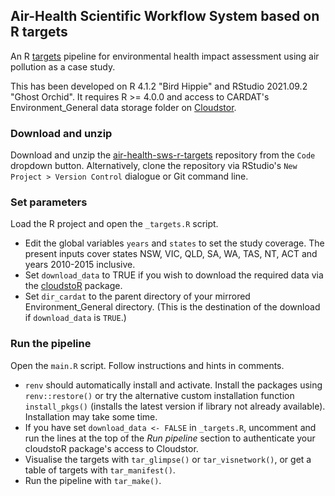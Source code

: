 ## Air-Health Scientific Workflow System based on R targets

An R [targets](https://github.com/ropensci/targets) pipeline for environmental health impact assessment using air pollution as a case study.

This has been developed on R 4.1.2 "Bird Hippie" and RStudio 2021.09.2 "Ghost Orchid". It requires R >= 4.0.0 and access to CARDAT's Environment_General data storage folder on [Cloudstor](https://cloudstor.aarnet.edu.au/).

### Download and unzip 

Download and unzip the [air-health-sws-r-targets](https://github.com/cardat/air-health-sws-r-targets) repository from the `Code` dropdown button. Alternatively, clone the repository via RStudio's `New Project > Version Control` dialogue or Git command line.

### Set parameters

Load the R project and open the `_targets.R` script.

- Edit the global variables `years` and `states` to set the study coverage. The present inputs cover states NSW, VIC, QLD, SA, WA, TAS, NT, ACT and years 2010-2015 inclusive.
- Set `download_data` to TRUE if you wish to download the required data via the [cloudstoR](https://github.com/pdparker/cloudstoR) package.
- Set `dir_cardat` to the parent directory of your mirrored Environment_General directory. (This is the destination of the download if `download_data` is `TRUE`.)

### Run the pipeline

Open the `main.R` script. Follow instructions and hints in comments.

- `renv` should automatically install and activate. Install the packages using `renv::restore()` or try the alternative custom installation function `install_pkgs()` (installs the latest version if library not already available). Installation may take some time.
- If you have set `download_data <- FALSE` in `_targets.R`, uncomment and run the lines at the top of the *Run pipeline* section to authenticate your cloudstoR package's access to Cloudstor.
- Visualise the targets with `tar_glimpse()` or `tar_visnetwork()`, or get a table of targets with `tar_manifest()`.
- Run the pipeline with `tar_make()`.
